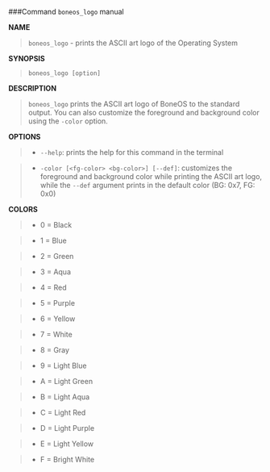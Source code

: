 ###Command `boneos_logo` manual

**NAME**

> `boneos_logo` - prints the ASCII art logo of the Operating System

**SYNOPSIS**

> `boneos_logo [option]`
    
**DESCRIPTION**

> `boneos_logo` prints the ASCII art logo of BoneOS to the standard output. You can also customize the foreground and background color using the `-color` option.

**OPTIONS**

>- `--help`: prints the help for this command in the terminal

>- `-color [<fg-color> <bg-color>] [--def]`: customizes the foreground and background color while printing the ASCII art logo, while the `--def` argument prints in the default color (BG: 0x7, FG: 0x0)

**COLORS**

>- 0 = Black

>- 1 = Blue

>- 2 = Green

>- 3 = Aqua

>- 4 = Red

>- 5 = Purple

>- 6 = Yellow

>- 7 = White

>- 8 = Gray

>- 9 = Light Blue

>- A = Light Green

>- B = Light Aqua

>- C = Light Red

>- D = Light Purple

>- E = Light Yellow

>- F = Bright White